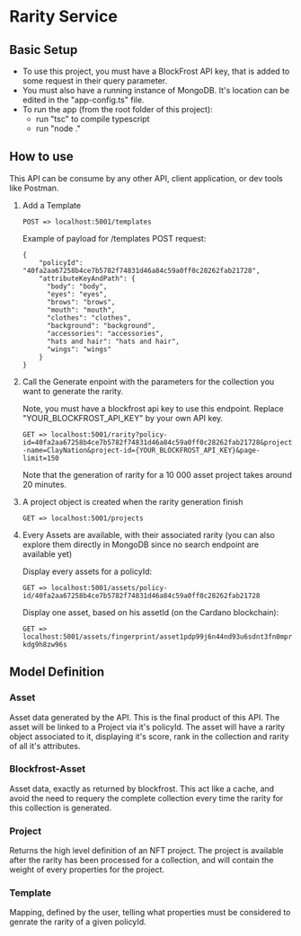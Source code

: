 # Rarity Service

## Basic Setup
  - To use this project, you must have a BlockFrost API key, that is added to some request in their query parameter.
  - You must also have a running instance of MongoDB. It's location can be edited in the "app-config.ts" file.
  - To run the app (from the root folder of this project):
    - run "tsc" to compile typescript
    - run "node ."

## How to use
This API can be consume by any other API, client application, or dev tools like Postman.
1. Add a Template
    
    `POST => localhost:5001/templates`
    
    Example of payload for /templates POST request:
    ```
    {
        "policyId": "40fa2aa67258b4ce7b5782f74831d46a84c59a0ff0c28262fab21728",
        "attributeKeyAndPath": {
          "body": "body",
          "eyes": "eyes",
          "brows": "brows",
          "mouth": "mouth",
          "clothes": "clothes",
          "background": "background",
          "accessories": "accessories",
          "hats and hair": "hats and hair",
          "wings": "wings"
        }
    }
    ```
2. Call the Generate enpoint with the parameters for the collection you want to generate the rarity.

    Note, you must have a blockfrost api key to use this endpoint. Replace "YOUR_BLOCKFROST_API_KEY" by your own API key.
    
    `GET => localhost:5001/rarity?policy-id=40fa2aa67258b4ce7b5782f74831d46a84c59a0ff0c28262fab21728&project-name=ClayNation&project-id={YOUR_BLOCKFROST_API_KEY}&page-limit=150`

    Note that the generation of rarity for a 10 000 asset project takes around 20 minutes.

3. A project object is created when the rarity generation finish

    `GET => localhost:5001/projects`

4. Every Assets are available, with their associated rarity (you can also explore them directly in MongoDB since no search endpoint are available yet)
    
    Display every assets for a policyId:
    
    `GET => localhost:5001/assets/policy-id/40fa2aa67258b4ce7b5782f74831d46a84c59a0ff0c28262fab21728`

    Display one asset, based on his assetId (on the Cardano blockchain):

    `GET => localhost:5001/assets/fingerprint/asset1pdp99j6n44nd93u6sdnt3fn0mprkdg9h8zw96s`


## Model Definition
### Asset
Asset data generated by the API. This is the final product of this API. The asset will be linked to a Project via it's policyId. The asset will have a rarity object associated to it, displaying it's score, rank in the collection and rarity of all it's attributes.

### Blockfrost-Asset
Asset data, exactly as returned by blockfrost.
This act like a cache, and avoid the need to requery the complete collection every time the rarity for this collection is generated.

### Project
Returns the high level definition of an NFT project. The project is available after the rarity has been processed for a collection, and will contain the weight of every properties for the project.

### Template
Mapping, defined by the user, telling what properties must be considered to genrate the rarity of a given policyId.
